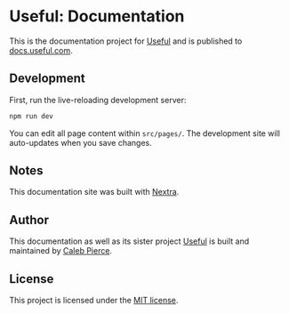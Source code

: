 # Useful: Documentation

This is the documentation project for [Useful](https://usefulhooks.com/) and is published to [docs.useful.com](https://docs.usefulhooks.com/).

## Development

First, run the live-reloading development server:

```bash
npm run dev
```

You can edit all page content within `src/pages/`. The development site will auto-updates when you save changes.

## Notes

This documentation site was built with [Nextra](https://nextra.site/).

## Author

This documentation as well as its sister project [Useful](https://usefulhooks.com/) is built and maintained by [Caleb Pierce](https://calebpierce.dev/).

## License

This project is licensed under the [MIT license](./LICENSE.txt).

